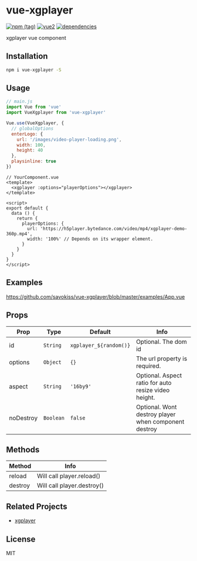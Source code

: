 # vue-xgplayer
[![npm (tag)](https://img.shields.io/npm/v/vue-xgplayer.svg)](https://npmjs.com/package/vue-xgplayer)
[![vue2](https://img.shields.io/badge/vue-2.x-brightgreen.svg)](https://vuejs.org/)
[![dependencies](https://img.shields.io/david/savokiss/vue-xgplayer.svg)]()

xgplayer vue component

## Installation
```bash
npm i vue-xgplayer -S
```

## Usage
```js
// main.js
import Vue from 'vue'
import VueXgplayer from 'vue-xgplayer'

Vue.use(VueXgplayer, {
  // globalOptions
  enterLogo: {
    url: '/images/video-player-loading.png',
    width: 100,
    height: 40
  },
  playsinline: true
})
```

```vue
// YourComponent.vue
<template>
  <xgplayer :options="playerOptions"></xgplayer>
</template>

<script>
export default {
  data () {
    return {
      playerOptions: {
        url: 'https://h5player.bytedance.com/video/mp4/xgplayer-demo-360p.mp4',
        width: '100%' // Depends on its wrapper element.
      }
    }
  }
}
</script>
```

## Examples

<https://github.com/savokiss/vue-xgplayer/blob/master/examples/App.vue>

## Props
| Prop  | Type | Default  | Info |
| ------------- | ------------- | ------------- | ------------- |
| id  | `String` | `xgplayer_${random()}` | Optional. The dom id |
| options  | `Object` | `{}` | The url property is required.   |
| aspect  | `String` | `'16by9'` | Optional. Aspect ratio for auto resize video height.  |
| noDestroy  | `Boolean` | `false` | Optional. Wont destroy player when component destroy |


## Methods

| Method | Info |
| ------- | ------------- |
| reload | Will call player.reload() |
| destroy | Will call player.destroy() |

## Related Projects
- [xgplayer](https://github.com/bytedance/xgplayer)

## License
MIT